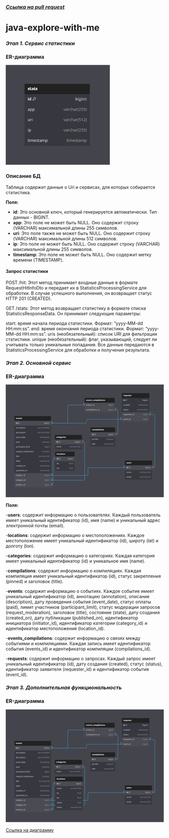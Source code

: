### _[Ссылка на pull request](https://github.com/MikeTheNuby/java-explore-with-me/pull/5)_

# java-explore-with-me
### _Этап 1. Сервис статистики_
### ER-диаграмма

<img alt = "ER-диаграмма" src = "stats-service/service/src/main/resources/er-diagram.png">


### Описание БД
Таблица содержит данные о Uri и сервисах, для которых собирается статистика.

**Поля:**

- **id**: Это основной ключ, который генерируется автоматически. Тип данных - BIGINT.
- **app**: Это поле не может быть NULL. Оно содержит строку (VARCHAR) максимальной длины 255 символов.
- **uri**: Это поле также не может быть NULL. Оно содержит строку (VARCHAR) максимальной длины 512 символов.
- **ip**: Это поле не может быть NULL. Оно содержит строку (VARCHAR) максимальной длины 255 символов.
- **timestamp**: Это поле не может быть NULL. Оно содержит метку времени (TIMESTAMP).

#### Запрос статистики
POST /hit: Этот метод принимает входные данные в формате RequestHitInfoDto и передает их в StatisticsProcessingService для обработки. В случае успешного выполнения, он возвращает статус HTTP 201 (CREATED).

GET /stats: Этот метод возвращает статистику в формате списка StatisticsResponseData. Он принимает следующие параметры:

start: время начала периода статистики. Формат: “yyyy-MM-dd HH:mm:ss”.
end: время окончания периода статистики. Формат: “yyyy-MM-dd HH:mm:ss”.
uris (необязательный): список URI для фильтрации статистики.
unique (необязательный): флаг, указывающий, следует ли учитывать только уникальные попадания.
Все данные передаются в StatisticsProcessingService для обработки и получения результата.

### _Этап 2. Основной сервис_
### ER-диаграмма
<img alt = "ER-диаграмма" src = "main-service/src/main/resources/er-diagram.png">


**Поля:**

-**users**: содержит информацию о пользователях. Каждый пользователь имеет 
уникальный идентификатор (id), имя (name) и уникальный адрес электронной почты (email).

-**locations**: содержит информацию о местоположениях. Каждое местоположение имеет 
уникальный идентификатор (id), широту (lat) и долготу (lon).

-**categories**: содержит информацию о категориях. Каждая категория имеет уникальный 
идентификатор (id) и уникальное имя (name).

-**compilations**: содержит информацию о компиляциях. Каждая компиляция имеет 
уникальный идентификатор (id), статус закрепления (pinned) и заголовок (title).

-**events**: содержит информацию о событиях. Каждое событие имеет уникальный 
идентификатор (id), аннотацию (annotation), описание (description), дату проведения события (event_date), статус оплаты (paid), лимит участников (participant_limit), статус модерации запросов (request_moderation), заголовок (title), состояние (state), дату создания (created_on), дату публикации (published_on), идентификатор инициатора (initiator_id), идентификатор категории (category_id) и идентификатор местоположения (location_id).

-**events_compilations**: содержит информацию о связях между событиями и 
компиляциями. Каждая запись имеет идентификатор события (events_id) и идентификатор компиляции (compilations_id).

-**requests**: содержит информацию о запросах. Каждый запрос имеет уникальный 
идентификатор (id), дату создания (created), статус (status), идентификатор заявителя (requester_id) и идентификатор события (event_id).

### _Этап 3. Дополнительная функциональность_
### ER-диаграмма

<img alt = "ER-диаграмма" src = "stats-service/service/src/main/resources/er-diagram_adv.png">

[Ссылка на диаграмму](https://dbdiagram.io/d/64fa0aea02bd1c4a5e2a64d2)